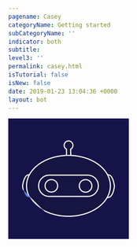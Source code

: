 ```yaml
---
pagename: Casey
categoryName: Getting started
subCategoryName: ''
indicator: both
subtitle:
level3: ''
permalink: casey.html
isTutorial: false
isNew: false
date: 2019-01-23 13:04:36 +0000
layout: bot
---
```


<div id="caseyContainer">
<div id="botLoader">
  <img src="img/botLoader.gif" />
</div>
</div>
<!-- <i id="bottomLink" class="fas fa-arrow-down"></i> -->
